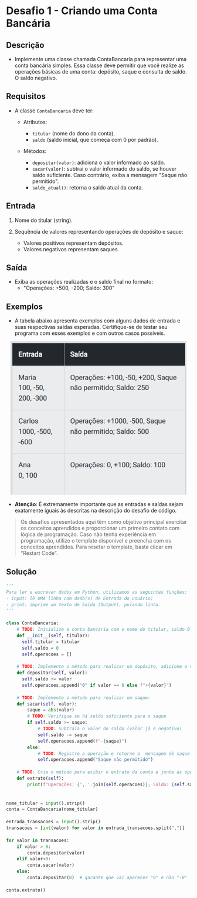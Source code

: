 # Desafio 1 - Criando uma Conta Bancária

## Descrição

- Implemente uma classe chamada ContaBancaria para representar uma conta bancária simples. Essa classe deve permitir que você realize as operações básicas de uma conta: depósito, saque e consulta de saldo. O saldo negativo.

## Requisitos

- A classe `ContaBancaria` deve ter:

    - Atributos:
        - `titular` (nome do dono da conta).
        - `saldo` (saldo inicial, que começa com 0 por padrão).

    - Métodos:
        - `depositar(valor)`: adiciona o valor informado ao saldo.
        - `sacar(valor)`: subtrai o valor informado do saldo, se houver saldo suficiente. Caso contrário, exiba a mensagem "Saque não permitido".
        - `saldo_atual()`: retorna o saldo atual da conta.

## Entrada

1.  Nome do titular (string).
2.  Sequência de valores representando operações de depósito e saque:

    - Valores positivos representam depósitos.
    - Valores negativos representam saques.

## Saída

- Exiba as operações realizadas e o saldo final no formato:  
    - "Operações: +500, -200; Saldo: 300" 

## Exemplos

- A tabela abaixo apresenta exemplos com alguns dados de entrada e suas respectivas saídas esperadas. Certifique-se de testar seu programa com esses exemplos e com outros casos possíveis.

<p align="center">
    <img src="images/image-1.png" alt="" width="480">
</p>

- **Atenção**: É extremamente importante que as entradas e saídas sejam exatamente iguais às descritas na descrição do desafio de código.

> Os desafios apresentados aqui têm como objetivo principal exercitar os conceitos aprendidos e proporcionar um primeiro contato com lógica de programação. Caso não tenha experiência em programação, utilize o template disponível e preencha com os conceitos aprendidos. Para resetar o template, basta clicar em “Restart Code”.

## Solução

```python
'''
Para ler e escrever dados em Python, utilizamos as seguintes funções:
- input: lê UMA linha com dado(s) de Entrada do usuário;
- print: imprime um texto de Saída (Output), pulando linha.
'''

class ContaBancaria:
    # TODO: Inicialize a conta bancária com o nome do titular, saldo 0 e  liste para armazenar as operações realizadas:
    def __init__(self, titular):
      self.titular = titular
      self.saldo = 0
      self.operacoes = []

    # TODO: Implemente o método para realizar um depósito, adicione o valor ao saldo e registre a operação:
    def depositar(self, valor):
      self.saldo += valor
      self.operacoes.append("0" if valor == 0 else f"+{valor}")

    # TODO: Implemente o método para realizar um saque:
    def sacar(self, valor):
        saque = abs(valor)
        # TODO: Verifique se há saldo suficiente para o saque
        if self.saldo >= saque:
            # TODO: Subtraia o valor do saldo (valor já é negativo)
            self.saldo -= saque
            self.operacoes.append(f"-{saque}")
        else:
            # TODO: Registre a operação e retorne a  mensagem de saque negado
            self.operacoes.append("Saque não permitido")

    # TODO: Crie o método para exibir o extrato da conta e junte as operações no formato correto:
    def extrato(self):
        print(f"Operações: {', '.join(self.operacoes)}; Saldo: {self.saldo}")


nome_titular = input().strip()
conta = ContaBancaria(nome_titular)

entrada_transacoes = input().strip()
transacoes = [int(valor) for valor in entrada_transacoes.split(",")]

for valor in transacoes:
    if valor > 0:
        conta.depositar(valor)
    elif valor<0:
        conta.sacar(valor)
    else:
        conta.depositar(0)  # garante que vai aparecer "0" e não "-0"

conta.extrato()
```
